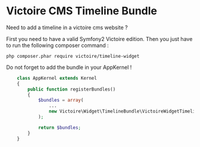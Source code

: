 Victoire CMS Timeline Bundle
============

Need to add a timeline in a victoire cms website ?

First you need to have a valid Symfony2 Victoire edition.
Then you just have to run the following composer command :

    php composer.phar require victoire/timeline-widget

Do not forget to add the bundle in your AppKernel !

```php
    class AppKernel extends Kernel
    {
        public function registerBundles()
        {
            $bundles = array(
                ...
                new Victoire\Widget\TimelineBundle\VictoireWidgetTimelineBundle(),
            );

            return $bundles;
        }
    }
```
